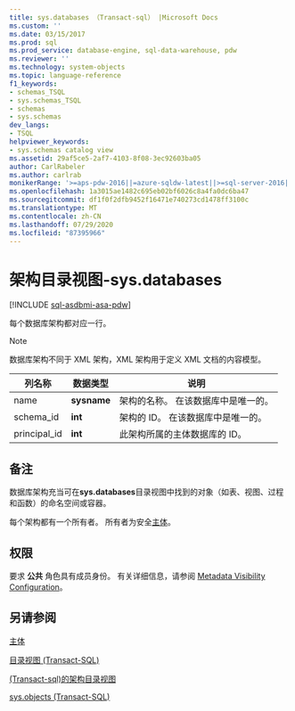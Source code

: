 ```yaml
---
title: sys.databases （Transact-sql） |Microsoft Docs
ms.custom: ''
ms.date: 03/15/2017
ms.prod: sql
ms.prod_service: database-engine, sql-data-warehouse, pdw
ms.reviewer: ''
ms.technology: system-objects
ms.topic: language-reference
f1_keywords:
- schemas_TSQL
- sys.schemas_TSQL
- schemas
- sys.schemas
dev_langs:
- TSQL
helpviewer_keywords:
- sys.schemas catalog view
ms.assetid: 29af5ce5-2af7-4103-8f08-3ec92603ba05
author: CarlRabeler
ms.author: carlrab
monikerRange: '>=aps-pdw-2016||=azure-sqldw-latest||>=sql-server-2016||=sqlallproducts-allversions||>=sql-server-linux-2017||=azuresqldb-mi-current'
ms.openlocfilehash: 1a3015ae1482c695eb02bf6026c8a4fa0dc6ba47
ms.sourcegitcommit: df1f0f2dfb9452f16471e740273cd1478ff3100c
ms.translationtype: MT
ms.contentlocale: zh-CN
ms.lasthandoff: 07/29/2020
ms.locfileid: "87395966"
---
```

# <a name="schemas-catalog-views---sysschemas"></a>架构目录视图-sys.databases
[!INCLUDE [sql-asdbmi-asa-pdw](../../includes/applies-to-version/sql-asdbmi-asa-pdw.md)]

  每个数据库架构都对应一行。  
  
> [!NOTE]  
>  数据库架构不同于 XML 架构，XML 架构用于定义 XML 文档的内容模型。  
  
|列名称|数据类型|说明|  
|-----------------|---------------|-----------------|  
|name|**sysname**|架构的名称。 在该数据库中是唯一的。|  
|schema_id|**int**|架构的 ID。 在该数据库中是唯一的。|  
|principal_id|**int**|此架构所属的主体数据库的 ID。|  
  
## <a name="remarks"></a>备注  
数据库架构充当可在**sys.databases**目录视图中找到的对象（如表、视图、过程和函数）的命名空间或容器。  

每个架构都有一个所有者。 所有者为安全[主体](../../relational-databases/security/authentication-access/principals-database-engine.md)。
  
## <a name="permissions"></a>权限  
 要求 **公共** 角色具有成员身份。 有关详细信息，请参阅 [Metadata Visibility Configuration](../../relational-databases/security/metadata-visibility-configuration.md)。  
  
## <a name="see-also"></a>另请参阅  
[主体](../../relational-databases/security/authentication-access/principals-database-engine.md)

[目录视图 (Transact-SQL)](../../relational-databases/system-catalog-views/catalog-views-transact-sql.md)   

[&#40;Transact-sql&#41;的架构目录视图](https://msdn.microsoft.com/library/c516fb1c-b6ed-48ae-99c7-a78bc4336c8e)   

[sys.objects (Transact-SQL)](../../relational-databases/system-catalog-views/sys-objects-transact-sql.md)  
  
  
